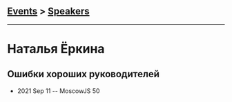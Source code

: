 ## [Events](../README.md) > [Speakers](../speakers.md)
---

# Наталья Ёркина

## Ошибки хороших руководителей
- 2021 Sep 11 -- MoscowJS 50    
